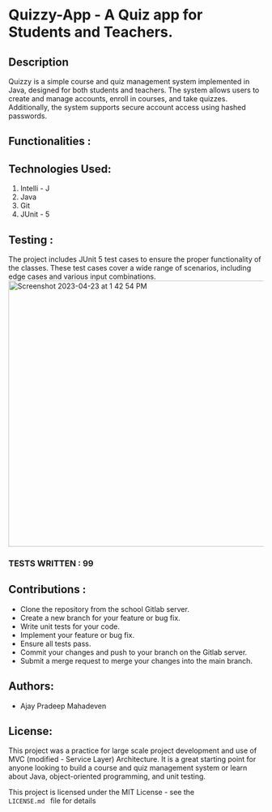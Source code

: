 # Quizzy-App - A Quiz app for Students and Teachers.

## Description
Quizzy is a simple course and quiz management system implemented in Java, designed for both students and teachers. 
The system allows users to create and manage accounts, enroll in courses, and take quizzes. 
Additionally, the system supports secure account access using hashed passwords.

## Functionalities :

## Technologies Used:

<ol>
<li>Intelli - J</li>
<li>Java</li>
<li>Git</li>
<li> JUnit - 5</li>
</ol>

## Testing :
The project includes JUnit 5 test cases to ensure the proper functionality of the classes. 
These test cases cover a wide range of scenarios, including edge cases and various input combinations.
<img width="525" alt="Screenshot 2023-04-23 at 1 42 54 PM" src="https://user-images.githubusercontent.com/113372062/233840814-7cce2655-8ad1-4101-a779-9fd3d436520a.png">



### TESTS WRITTEN : 99

## Contributions :

<ul>
<li> Clone the repository from the school Gitlab server.
<li> Create a new branch for your feature or bug fix.
<li> Write unit tests for your code.
<li> Implement your feature or bug fix.
<li> Ensure all tests pass.
<li> Commit your changes and push to your branch on the Gitlab server.
<li> Submit a merge request to merge your changes into the main branch.
</ul>

## Authors:

<ul>
<li>  Ajay Pradeep Mahadeven </li>
</ul>

## License:

This project was a practice for large scale project development and use of MVC (modified - Service Layer) Architecture.
It is a great starting point for anyone looking to build a course and quiz management system or learn about Java,
object-oriented programming, and unit testing.

This project is licensed under the MIT License - see the <code> LICENSE.md </code> file for details
